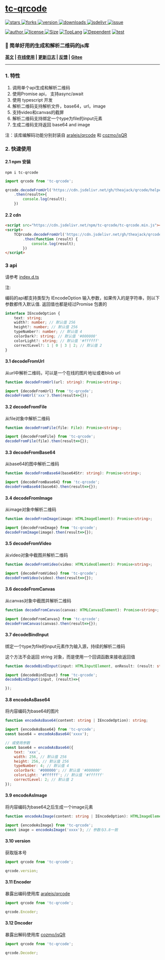 # [tc-qrcode](https://www.github.com/theajack/qrcode)

<p>
    <a href="https://www.github.com/theajack/qrcode/stargazers" target="_black">
        <img src="https://img.shields.io/github/stars/theajack/qrcode?logo=github" alt="stars" />
    </a>
    <a href="https://www.github.com/theajack/qrcode/network/members" target="_black">
        <img src="https://img.shields.io/github/forks/theajack/qrcode?logo=github" alt="forks" />
    </a>
    <a href="https://www.npmjs.com/package/tc-qrcode" target="_black">
        <img src="https://img.shields.io/npm/v/tc-qrcode?logo=npm" alt="version" />
    </a>
    <a href="https://www.npmjs.com/package/tc-qrcode" target="_black">
        <img src="https://img.shields.io/npm/dm/tc-qrcode?color=%23ffca28&logo=npm" alt="downloads" />
    </a>
    <a href="https://www.jsdelivr.com/package/npm/tc-qrcode" target="_black">
        <img src="https://data.jsdelivr.com/v1/package/npm/tc-qrcode/badge" alt="jsdelivr" />
    </a>
    <a href="https://github.com/theajack/qrcode/issues"><img src="https://img.shields.io/github/issues-closed/theajack/qrcode.svg" alt="issue"></a>
</p>
<p>
    <a href="https://github.com/theajack" target="_black">
        <img src="https://img.shields.io/badge/Author-%20theajack%20-7289da.svg?&logo=github" alt="author" />
    </a>
    <a href="https://www.github.com/theajack/qrcode/blob/master/LICENSE" target="_black">
        <img src="https://img.shields.io/github/license/theajack/qrcode?color=%232DCE89&logo=github" alt="license" />
    </a>
    <a href="https://cdn.jsdelivr.net/npm/tc-qrcode/tc-qrcode.min.js"><img src="https://img.shields.io/bundlephobia/minzip/tc-qrcode.svg" alt="Size"></a>
    <a href="https://github.com/theajack/qrcode/search?l=javascript"><img src="https://img.shields.io/github/languages/top/theajack/qrcode.svg" alt="TopLang"></a>
    <a href="https://www.github.com/theajack/qrcode"><img src="https://img.shields.io/librariesio/dependent-repos/npm/tc-qrcode.svg" alt="Dependent"></a>
    <a href="https://github.com/theajack/qrcode/blob/master/test/test-report.txt"><img src="https://img.shields.io/badge/test-passed-44BB44" alt="test"></a>
</p>

<h3>🚀 简单好用的生成和解析二维码的js库</h3>

**[英文](https://github.com/theajack/qrcode/blob/master/README.md) | [在线使用](https://www.theajack.com/qrcode) | [更新日志](https://github.com/theajack/qrcode/blob/master/helper/version.md) | [反馈](https://github.com/theajack/qrcode/issues/new) | [Gitee](https://gitee.com/theajack/qrcode/)**

---

### 1. 特性

1. 调用单个api生成和解析二维码
2. 使用Promise api， 支持async/await
3. 使用 typescript 开发
4. 解析二维码支持解析文件，base64，url，image
5. 支持video和canvas的截屏
6. 解析二维码支持绑定一个type为file的input元素
7. 生成二维码支持返回 base64 and image

注：该库编解码功能分别封装自 [aralejs/qrcode](https://github.com/aralejs/qrcode/) 和 [cozmo/jsQR](https://github.com/cozmo/jsQR)

### 2. 快速使用

#### 2.1 npm 安装

```
npm i tc-qrcode
```

```js
import qrcode from 'tc-qrcode';

qrcode.decodeFromUrl('https://cdn.jsdelivr.net/gh/theajack/qrcode/helper/demo-qrcode.png')
    .then(result=>{
        console.log(result);
    })
```

#### 2.2 cdn


```html
<script src="https://cdn.jsdelivr.net/npm/tc-qrcode/tc-qrcode.min.js"></script>
<script>
    TCQrcode.decodeFromUrl('https://cdn.jsdelivr.net/gh/theajack/qrcode/helper/demo-qrcode.png')
        .then(function (result) {
            console.log(result);
        })
</script>
```

### 3 api

请参考 [index.d.ts](https://github.com/theajack/qrcode/blob/master/src/index.d.ts)

注: 


编码的api都支持类型为 IEncodeOption 输入参数，如果传入的是字符串，则以下参数都传入默认值. 返回值也都是经过Promise 包裹的
   
```ts
interface IEncodeOption {
    text: string;
    width?: number; // 默认值 256
    height?: number; // 默认值 256
    typeNumber?: number; // 默认值 4
    colorDark?: string; // 默认值 '#000000'
    colorLight?: string; // 默认值 '#ffffff'
    correctLevel?: 1 | 0 | 3 | 2; // 默认值 2
}
```

#### 3.1 decodeFromUrl

从url中解析二维码，可以是一个在线的图片地址或者blob url

```ts
function decodeFromUrl(url: string): Promise<string>;
```

```js
import {decodeFromUrl} from 'tc-qrcode';
decodeFromUrl('xxx').then(result=>{});
```

#### 3.2 decodeFromFile

从file对象中解析二维码

```ts
function decodeFromFile(file: File): Promise<string>;
```

```js
import {decodeFromFile} from 'tc-qrcode';
decodeFromFile(file).then(result=>{});
```

#### 3.3 decodeFromBase64

从base64的图中解析二维码

```ts
function decodeFromBase64(base64Str: string): Promise<string>;
```

```js
import {decodeFromBase64} from 'tc-qrcode';
decodeFromBase64(base64).then(result=>{});
```

#### 3.4 decodeFromImage

从image对象中解析二维码

```ts
function decodeFromImage(image: HTMLImageElement): Promise<string>;
```

```js
import {decodeFromImage} from 'tc-qrcode';
decodeFromImage(image).then(result=>{});
```

#### 3.5 decodeFromVideo

从video对象中截图并解析二维码

```ts
function decodeFromVideo(video: HTMLVideoElement): Promise<string>;
```

```js
import {decodeFromVideo} from 'tc-qrcode';
decodeFromVideo(video).then(result=>{});
```

#### 3.6 decodeFromCanvas

从canvas对象中截图并解析二维码

```ts
function decodeFromCanvas(canvas: HTMLCanvasElement): Promise<string>;
```

```js
import {decodeFromCanvas} from 'tc-qrcode';
decodeFromCanvas(canvas).then(result=>{});
```

#### 3.7 decodeBindInput

绑定一个type为file的input元素作为输入源，持续的解析二维码

这个方法不会返回 string 对象，而是使用一个回调函数来接收返回值

```ts
function decodeBindInput(input: HTMLInputElement, onResult: (result: string) => void): void;
```

```js
import {decodeBindInput} from 'tc-qrcode';
decodeBindInput(input, (result)=>{

});
```

#### 3.8 encodeAsBase64

将内容编码为base64的图片

```ts
function encodeAsBase64(content: string | IEncodeOption): string;
```

```js
import {encodeAsBase64} from 'tc-qrcode';
const base64 = encodeAsBase64('xxxx');

// 或使用参数
const base64 = encodeAsBase64({
    text: 'xxx',
    width: 256, // 默认值 256
    height: 256, // 默认值 256
    typeNumber: 4; // 默认值 4
    colorDark: '#000000'; // 默认值 '#000000'
    colorLight: '#ffffff'; // 默认值 '#ffffff'
    correctLevel: 2; // 默认值 2
});
```

#### 3.9 encodeAsImage

将内容编码为base64之后生成一个image元素

```ts
function encodeAsImage(content: string | IEncodeOption): HTMLImageElement;
```

```js
import {encodeAsImage} from 'tc-qrcode';
const image = encodeAsImage('xxxx'); // 参数与3.8一致
```

#### 3.10 version

获取版本号

```js
import qrcode from 'tc-qrcode';

qrcode.version;
```

#### 3.11 Encoder

暴露出编码使用库 [aralejs/qrcode](https://github.com/aralejs/qrcode/)

```js
import qrcode from 'tc-qrcode';

qrcode.Encoder;
```

#### 3.12 Dncoder

暴露出解码使用库 [cozmo/jsQR](https://github.com/cozmo/jsQR)

```js
import qrcode from 'tc-qrcode';

qrcode.Decoder;
```